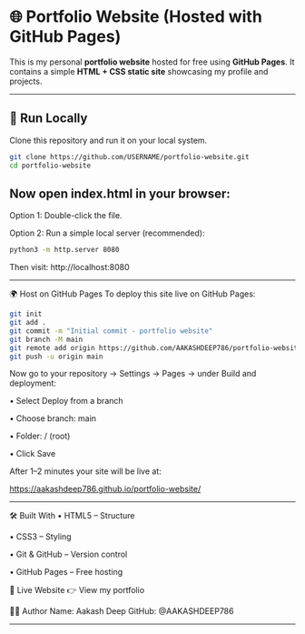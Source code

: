 # 🌐 Portfolio Website (Hosted with GitHub Pages)

This is my personal **portfolio website** hosted for free using **GitHub Pages**. It contains a simple **HTML + CSS static site** showcasing my profile and projects.

---

## 🚀 Run Locally
Clone this repository and run it on your local system.

```bash
git clone https://github.com/USERNAME/portfolio-website.git
cd portfolio-website
```

## Now open index.html in your browser:

Option 1: Double-click the file.

Option 2: Run a simple local server (recommended):

```bash
python3 -m http.server 8080
```
Then visit: http://localhost:8080

---

🌍 Host on GitHub Pages
To deploy this site live on GitHub Pages:

```bash
git init
git add .
git commit -m "Initial commit - portfolio website"
git branch -M main
git remote add origin https://github.com/AAKASHDEEP786/portfolio-website.git
git push -u origin main
```

Now go to your repository → Settings → Pages → under Build and deployment:

• Select Deploy from a branch

• Choose branch: main

• Folder: / (root)

• Click Save

After 1–2 minutes your site will be live at:

https://aakashdeep786.github.io/portfolio-website/

---

🛠️ Built With
• HTML5 – Structure

• CSS3 – Styling

• Git & GitHub – Version control

• GitHub Pages – Free hosting

🔗 Live Website
👉 View my portfolio

👨‍💻 Author
Name: Aakash Deep
GitHub: @AAKASHDEEP786

---

